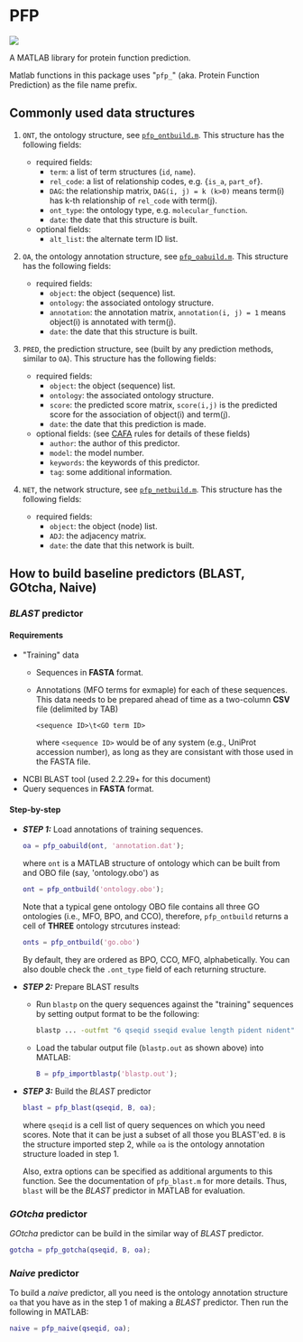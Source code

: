 # PFP

[![](https://img.shields.io/badge/license-MIT-blue.svg)]()

A MATLAB library for protein function prediction.

Matlab functions in this package uses "`pfp_`" (aka. Protein Function Prediction) as the file name prefix.

## Commonly used data structures
1. `ONT`, the ontology structure, see [`pfp_ontbuild.m`](./ontology/pfp_ontbuild.m). This structure has the following fields:
    * required fields:
        * `term`: a list of term structures (`id`, `name`).
        * `rel_code`: a list of relationship codes, e.g. {`is_a`, `part_of`}.
        * `DAG`: the relationship matrix,
          `DAG(i, j) = k (k>0)` means term(i) has k-th relationship of `rel_code` with term(j).
        * `ont_type`: the ontology type, e.g. `molecular_function`.
        * `date`: the date that this structure is built.
    * optional fields:
        * `alt_list`: the alternate term ID list.

2. `OA`, the ontology annotation structure, see [`pfp_oabuild.m`](./annotation/pfp_oabuild.m). This structure has the following fields:
    * required fields:
        * `object`: the object (sequence) list.
        * `ontology`: the associated ontology structure.
        * `annotation`: the annotation matrix,
          `annotation(i, j) = 1` means object(i) is annotated with term(j).
        * `date`: the date that this structure is built.

3. `PRED`, the prediction structure, see (built by any prediction methods, similar to `OA`). This structure has the following fields:
    * required fields:
        * `object`: the object (sequence) list.
        * `ontology`: the associated ontology structure.
        * `score`: the predicted score matrix,
          `score(i,j)` is the predicted score for the association of object(i) and term(j).
        * `date`: the date that this prediction is made.
    * optional fields: (see [CAFA](http://biofunctionprediction.org/cafa/) rules for details of these fields)
        * `author`: the author of this predictor.
        * `model`: the model number.
        * `keywords`: the keywords of this predictor.
        * `tag`: some additional information.

4. `NET`, the network structure, see [`pfp_netbuild.m`](./network/pfp_netbuild.m). This structure has the following fields:
    * required fields:
        * `object`: the object (node) list.
        * `ADJ`: the adjacency matrix.
        * `date`: the date that this network is built.

## How to build baseline predictors (BLAST, GOtcha, Naive)

### *BLAST* predictor

#### Requirements
* "Training" data
    * Sequences in **FASTA** format.
    * Annotations (MFO terms for exmaple) for each of these sequences. This data needs to be prepared ahead of time as a two-column **CSV** file (delimited by TAB)

      ```
      <sequence ID>\t<GO term ID>
      ```

      where `<sequence ID>` would be of any system (e.g., UniProt accession number), as long as they are consistant with those used in the FASTA file.
* NCBI BLAST tool (used 2.2.29+ for this document)
* Query sequences in **FASTA** format.

#### Step-by-step
* ***STEP 1:*** Load annotations of training sequences.

    ```matlab
    oa = pfp_oabuild(ont, 'annotation.dat');
    ```

    where `ont` is a MATLAB structure of ontology which can be built from and OBO file (say, 'ontology.obo') as

    ```matlab
    ont = pfp_ontbuild('ontology.obo');
    ```

    Note that a typical gene ontology OBO file contains all three GO ontologies (i.e., MFO, BPO, and CCO), therefore, `pfp_ontbuild` returns a cell of **THREE** ontology strcutures instead:

    ```matlab
    onts = pfp_ontbuild('go.obo')
    ```

    By default, they are ordered as BPO, CCO, MFO, alphabetically. You can also double check the `.ont_type` field of each returning structure.

* ***STEP 2:*** Prepare BLAST results
    * Run `blastp` on the query sequences against the "training" sequences by setting output format to be the following:

        ```bash
        blastp ... -outfmt "6 qseqid sseqid evalue length pident nident" -out blastp.out
        ```

    * Load the tabular output file (`blastp.out` as shown above) into MATLAB:

        ```matlab
        B = pfp_importblastp('blastp.out');
        ```

* ***STEP 3:*** Build the *BLAST* predictor

    ```matlab
    blast = pfp_blast(qseqid, B, oa);
    ```

    where `qseqid` is a cell list of query sequences on which you need scores. Note that it can be just a subset of all those you BLAST'ed. `B` is the structure imported step 2, while `oa` is the ontology annotation structure loaded in step 1.

    Also, extra options can be specified as additional arguments to this function. See the documentation of `pfp_blast.m` for more details. Thus, `blast` will be the *BLAST* predictor in MATLAB for evaluation.

### *GOtcha* predictor

*GOtcha* predictor can be build in the similar way of *BLAST* predictor.

```matlab
gotcha = pfp_gotcha(qseqid, B, oa);
```

### *Naive* predictor

To build a *naive* predictor, all you need is the ontology annotation structure `oa` that you have as in the step 1 of making a *BLAST* predictor. Then run the following in MATLAB:

```matlab
naive = pfp_naive(qseqid, oa);
```
